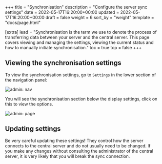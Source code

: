 +++
title = "Synchronisation"
description = "Configure the server sync settings"
date = 2022-05-17T16:20:00+00:00
updated = 2022-05-17T16:20:00+00:00
draft = false
weight = 6
sort_by = "weight"
template = "docs/page.html"

[extra]
lead = "Synchronisation is the term we use to denote the process of transferring data between your server and the central server. This page covers viewing and managing the settings, viewing the current status and how to manually initiate synchronisation."
toc = true
top = false
+++

## Viewing the synchronisation settings

To view the synchronisation settings, go to `Settings` in the lower section of the navigation panel:

![admin: nav](/docs/settings/images/admin_nav.png)

You will see the synchronisation section below the display settings, click on this to view the options.

![admin: page](/docs/settings/images/administration.png)

## Updating settings

Be very careful updating these settings! They control how the server connects to the central server and do not usually need to be changed. If you make any changes without consulting the administrator of the central server, it is very likely that you will break the sync connection.
